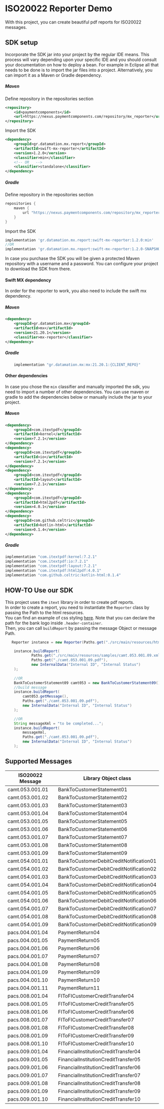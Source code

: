 # ISO20022 Reporter Demo

With this project, you can create beautiful pdf reports for ISO20022 messages.

## SDK setup
Incorporate the SDK jar into your project by the regular IDE means.
This process will vary depending upon your specific IDE and you should consult your documentation on how to deploy a bean.
For example in Eclipse all that needs to be done is to import the jar files into a project.
Alternatively, you can import it as a Maven or Gradle dependency.  

##### Maven
Define repository in the repositories section
```xml
<repository>
    <id>paymentcomponents</id>
    <url>https://nexus.paymentcomponents.com/repository/mx_reporter</url>
</repository>
```
Import the SDK
```xml
<dependency>
    <groupId>gr.datamation.mx.report</groupId>
    <artifactId>swift-mx-reporter</artifactId>
    <version>1.2.0</version>
    <classifier>min</classifier>
    <!-- OR   -->
    <classifier>standalone</classifier>
</dependency>
```

##### Gradle
Define repository in the repositories section
```groovy
repositories {
    maven {
        url "https://nexus.paymentcomponents.com/repository/mx_reporter"
    }
}
```
Import the SDK
```groovy
implementation 'gr.datamation.mx.report:swift-mx-reporter:1.2.0:min'
//OR
implementation 'gr.datamation.mx.report:swift-mx-reporter:1.2.0-SNAPSHOT:standalone'
```
In case you purchase the SDK you will be given a protected Maven repository with a username and a password. You can configure your project to download the SDK from there.

#### Swift MX dependency
In order for the reporter to work, you also need to include the swift mx dependency.
##### Maven
```xml
<dependency>
    <groupId>gr.datamation.mx</groupId>
    <artifactId>mx</artifactId>
    <version>21.20.1</version>
    <classifier>mx-reporter</classifier>
</dependency>
```
##### Gradle
```groovy
    implementation "gr.datamation.mx:mx:21.20.1:{CLIENT_REPO}"
```

#### Other dependencies
In case you chose the `min` classifier and manually imported the sdk, you need to import a number of other dependencies.
You can use maven or gradle to add the dependencies below or manually include the jar to your project.

##### Maven
```xml
<dependency>
    <groupId>com.itextpdf</groupId>
    <artifactId>kernel</artifactId>
    <version>7.2.1</version>
</dependency>
<dependency>
    <groupId>com.itextpdf</groupId>
    <artifactId>io</artifactId>
    <version>7.2.1</version>
</dependency>
<dependency>
    <groupId>com.itextpdf</groupId>
    <artifactId>layout</artifactId>
    <version>7.2.1</version>
</dependency>
<dependency>
    <groupId>com.itextpdf</groupId>
    <artifactId>html2pdf</artifactId>
    <version>4.0.1</version>
</dependency>
<dependency>
    <groupId>com.github.celtric</groupId>
    <artifactId>kotlin-html</artifactId>
    <version>0.1.4</version>
</dependency>
```
##### Gradle
```groovy
implementation "com.itextpdf:kernel:7.2.1"
implementation "com.itextpdf:io:7.2.1"
implementation "com.itextpdf:layout:7.2.1"
implementation "com.itextpdf:html2pdf:4.0.1"
implementation "com.github.celtric:kotlin-html:0.1.4"
```

## HOW-TO Use our SDK
This project uses the `itext` library in order to create pdf reports.  
In order to create a report, you need to instantiate the `Reporter` class by passing the Path to the html resources.  
You can find an example of css styling [here](./src/main/resources/html-resources/css/style.css). Note that you can declare the path for the bank logo inside `.header-container`.    
Then, you can call `buildReport` by passing the message Object or message Path.
```java
   Reporter instance = new Reporter(Paths.get("./src/main/resources/html-resources"));

    instance.buildReport(
            Paths.get("./src/main/resources/samples/camt.053.001.09.xml"),
            Paths.get("./camt.053.001.09.pdf"),
            new InternalData("Internal ID", "Internal Status")
    );
    
    //OR
    BankToCustomerStatement09 camt053 = new BankToCustomerStatement09();
    //build message
    instance.buildReport(
        camt053.getMessage(),
        Paths.get("./camt.053.001.09.pdf"),
        new InternalData("Internal ID", "Internal Status")
    );

    //OR
    String messageXml = "to be completed...";
    instance.buildReport(
        messageXml,
        Paths.get("./camt.053.001.09.pdf"),
        new InternalData("Internal ID", "Internal Status")
    );

```

## Supported Messages
| ISO20022 Message | Library Object class                    | 
|---------------|-----------------------------------------|
| camt.053.001.01 | BankToCustomerStatement01               |
| camt.053.001.02 | BankToCustomerStatement02               |
| camt.053.001.03 | BankToCustomerStatement03               |
| camt.053.001.04 | BankToCustomerStatement04               |
| camt.053.001.05 | BankToCustomerStatement05               |
| camt.053.001.06 | BankToCustomerStatement06               |
| camt.053.001.07 | BankToCustomerStatement07               |
| camt.053.001.08 | BankToCustomerStatement08               |
| camt.053.001.09 | BankToCustomerStatement09               |
| camt.054.001.01 | BankToCustomerDebitCreditNotification01 |
| camt.054.001.02 | BankToCustomerDebitCreditNotification02 |
| camt.054.001.03 | BankToCustomerDebitCreditNotification03 |
| camt.054.001.04 | BankToCustomerDebitCreditNotification04 |
| camt.054.001.05 | BankToCustomerDebitCreditNotification05 |
| camt.054.001.06 | BankToCustomerDebitCreditNotification06 |
| camt.054.001.07 | BankToCustomerDebitCreditNotification07 |
| camt.054.001.08 | BankToCustomerDebitCreditNotification08 |
| camt.054.001.09 | BankToCustomerDebitCreditNotification09 |
| pacs.004.001.04 | PaymentReturn04                         |
| pacs.004.001.05 | PaymentReturn05                         |
| pacs.004.001.06 | PaymentReturn06                         |
| pacs.004.001.07 | PaymentReturn07                         |
| pacs.004.001.08 | PaymentReturn08                         |
| pacs.004.001.09 | PaymentReturn09                         |
| pacs.004.001.10 | PaymentReturn10                         |
| pacs.004.001.11 | PaymentReturn11                         |
| pacs.008.001.04 | FIToFICustomerCreditTransfer04          |
| pacs.008.001.05 | FIToFICustomerCreditTransfer05          |
| pacs.008.001.06 | FIToFICustomerCreditTransfer06          |
| pacs.008.001.07 | FIToFICustomerCreditTransfer07          |
| pacs.008.001.08 | FIToFICustomerCreditTransfer08          |
| pacs.008.001.09 | FIToFICustomerCreditTransfer09          |
| pacs.008.001.10 | FIToFICustomerCreditTransfer10          |
| pacs.009.001.04 | FinancialInstitutionCreditTransfer04    |
| pacs.009.001.05 | FinancialInstitutionCreditTransfer05    |
| pacs.009.001.06 | FinancialInstitutionCreditTransfer06    |
| pacs.009.001.07 | FinancialInstitutionCreditTransfer07    |
| pacs.009.001.08 | FinancialInstitutionCreditTransfer08    |
| pacs.009.001.09 | FinancialInstitutionCreditTransfer09    |
| pacs.009.001.10 | FinancialInstitutionCreditTransfer10    |